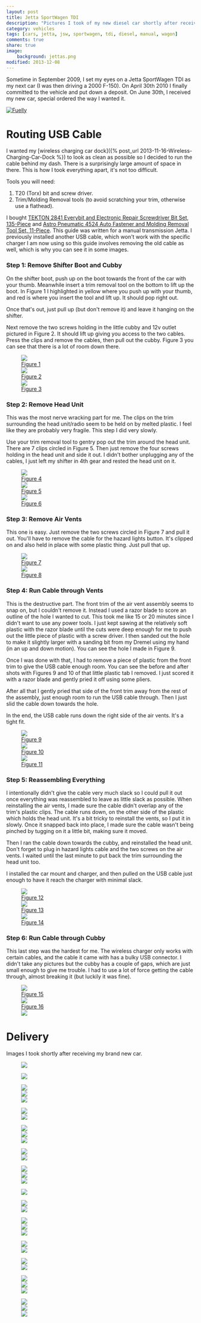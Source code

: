 ```yaml
---
layout: post
title: Jetta SportWagen TDI
description: "Pictures I took of my new diesel car shortly after receiving it."
category: vehicles
tags: [cars, jetta, jsw, sportwagen, tdi, diesel, manual, wagon]
comments: true
share: true
image:
    background: jettas.png
modified: 2013-12-08
---
```


Sometime in September 2009, I set my eyes on a Jetta SportWagen TDI as my next car (I was then driving a 2000 F-150).
On April 30th 2010 I finally committed to the vehicle and put down a deposit. On June 30th, I received my new car,
special ordered the way I wanted it.

[![Fuelly](http://mefi.us/images/fuelly/sig-us/46669.png)](http://www.fuelly.com/driver/Robpol86/jetta)

# Routing USB Cable

I wanted my [wireless charging car dock]({% post_url 2013-11-16-Wireless-Charging-Car-Dock %}) to look as clean as
possible so I decided to run the cable behind my dash. There is a surprisingly large amount of space in there. This is
how I took everything apart, it's not too difficult.

Tools you will need:

1. T20 (Torx) bit and screw driver.
2. Trim/Molding Removal tools (to avoid scratching your trim, otherwise use a flathead).

I bought [TEKTON 2841 Everybit and Electronic Repair Screwdriver Bit Set, 
135-Piece](http://www.amazon.com/gp/product/B008HYVG6I) and [Astro Pneumatic 4524 Auto Fastener and Molding Removal 
Tool Set, 11-Piece](http://www.amazon.com/gp/product/B005NMCE04). This guide was written for a manual transmission
Jetta. I previously installed another USB cable, which won't work with the specific charger I am now using so this
guide involves removing the old cable as well, which is why you can see it in some images.

### Step 1: Remove Shifter Boot and Cubby

On the shifter boot, push up on the boot towards the front of the car with your thumb. Meanwhile insert a trim removal
tool on the bottom to lift up the boot. In Figure 1 I highlighted in yellow where you push up with your thumb, and red
is where you insert the tool and lift up. It should pop right out.

Once that's out, just pull up (but don't remove it) and leave it hanging on the shifter.

Next remove the two screws holding in the little cubby and 12v outlet pictured in Figure 2. It should lift up giving you
access to the two cables. Press the clips and remove the cables, then pull out the cubby. Figure 3 you can see that
there is a lot of room down there.

<figure class="third">
    <!-- qi_attempt4_3.jpg -->
    <a href="http://imgur.com/NWCmESI"><div class="annotparent"><img src="http://i.imgur.com/NWCmESIm.jpg">
        <div class="annotation shadow-inverted" style="left:2%;top:2%">Figure 1</div>
    </div></a>
    <!-- qi_attempt4_4.jpg -->
    <a href="http://imgur.com/nbwMYCw"><div class="annotparent"><img src="http://i.imgur.com/nbwMYCwm.jpg">
        <div class="annotation shadow-inverted" style="left:2%;top:2%">Figure 2</div>
    </div></a>
    <!-- qi_attempt4_5.jpg -->
    <a href="http://imgur.com/k41ZdxS"><div class="annotparent"><img src="http://i.imgur.com/k41ZdxSm.jpg">
        <div class="annotation shadow-inverted" style="left:2%;top:2%">Figure 3</div>
    </div></a>
    <figcaption></figcaption>
</figure>

### Step 2: Remove Head Unit

This was the most nerve wracking part for me. The clips on the trim surrounding the head unit/radio seem to be held on by
melted plastic. I feel like they are probably very fragile. This step I did very slowly.

Use your trim removal tool to gentry pop out the trim around the head unit. There are 7 clips circled in Figure 5. Then
just remove the four screws holding in the head unit and side it out. I didn't bother unplugging any of the cables, I
just left my shifter in 4th gear and rested the head unit on it.

<figure class="third">
    <!-- qi_attempt4_6.jpg -->
    <a href="http://imgur.com/RjFyVQp"><div class="annotparent"><img src="http://i.imgur.com/RjFyVQpm.jpg">
        <div class="annotation shadow-inverted" style="left:2%;top:2%">Figure 4</div>
    </div></a>
    <!-- qi_attempt4_7.jpg -->
    <a href="http://imgur.com/PJJv47m"><div class="annotparent"><img src="http://i.imgur.com/PJJv47mm.jpg">
        <div class="annotation shadow-inverted" style="left:2%;top:2%">Figure 5</div>
    </div></a>
    <!-- qi_attempt4_8.jpg -->
    <a href="http://imgur.com/ZxgLd1i"><div class="annotparent"><img src="http://i.imgur.com/ZxgLd1im.jpg">
        <div class="annotation shadow-inverted" style="left:2%;top:2%">Figure 6</div>
    </div></a>
    <figcaption></figcaption>
</figure>

### Step 3: Remove Air Vents

This one is easy. Just remove the two screws circled in Figure 7 and pull it out. You'll have to remove the cable for
the hazard lights button. It's clipped on and also held in place with some plastic thing. Just pull that up.

<figure class="half">
    <!-- qi_attempt4_9.jpg -->
    <a href="http://imgur.com/Ww02qMK"><div class="annotparent"><img src="http://i.imgur.com/Ww02qMKm.jpg">
        <div class="annotation shadow-inverted" style="left:2%;top:2%">Figure 7</div>
    </div></a>
    <!-- qi_attempt4_10.jpg -->
    <a href="http://imgur.com/jX1kQG4"><div class="annotparent"><img src="http://i.imgur.com/jX1kQG4m.jpg">
        <div class="annotation shadow-inverted" style="left:2%;top:2%">Figure 8</div>
    </div></a>
    <figcaption></figcaption>
</figure>

### Step 4: Run Cable through Vents

This is the destructive part. The front trim of the air vent assembly seems to snap on, but I couldn't remove it.
Instead I used a razor blade to score an outline of the hole I wanted to cut. This took me like 15 or 20 minutes since
I didn't want to use any power tools. I just kept sawing at the relatively soft plastic with the razor blade until the
cuts were deep enough for me to push out the little piece of plastic with a screw driver. I then sanded out the hole to
make it slightly larger with a sanding bit from my Dremel using my hand (in an up and down motion). You can see the
hole I made in Figure 9.

Once I was done with that, I had to remove a piece of plastic from the front trim to give the USB cable enough room.
You can see the before and after shots with Figures 9 and 10 of that little plastic tab I removed. I just scored it
with a razor blade and gently pried it off using some pliers.

After all that I gently pried that side of the front trim away from the rest of the assembly, just enough room to run
the USB cable through. Then I just slid the cable down towards the hole.

In the end, the USB cable runs down the right side of the air vents. It's a tight fit.

<figure class="third">
    <!-- qi_attempt4_11.jpg -->
    <a href="http://imgur.com/oEIw1kS"><div class="annotparent"><img src="http://i.imgur.com/oEIw1kSm.jpg">
        <div class="annotation shadow-inverted" style="left:2%;top:2%">Figure 9</div>
    </div></a>
    <!-- qi_attempt4_12.jpg -->
    <a href="http://imgur.com/lwmxAvc"><div class="annotparent"><img src="http://i.imgur.com/lwmxAvcm.jpg">
        <div class="annotation shadow-inverted" style="left:2%;top:2%">Figure 10</div>
    </div></a>
    <!-- qi_attempt4_13.jpg -->
    <a href="http://imgur.com/7O0EUpU"><div class="annotparent"><img src="http://i.imgur.com/7O0EUpUm.jpg">
        <div class="annotation shadow-inverted" style="left:2%;top:2%">Figure 11</div>
    </div></a>
    <figcaption></figcaption>
</figure>

### Step 5: Reassembling Everything

I intentionally didn't give the cable very much slack so I could pull it out once everything was reassembled to leave
as little slack as possible. When reinstalling the air vents, I made sure the cable didn't overlap any of the trim's
plastic clips. The cable runs down, on the other side of the plastic which holds the head unit. It's a bit tricky to
reinstall the vents, so I put it in slowly. Once it snapped back into place, I made sure the cable wasn't being pinched
by tugging on it a little bit, making sure it moved.

Then I ran the cable down towards the cubby, and reinstalled the head unit. Don't forget to plug in hazard lights cable
and the two screws on the air vents. I waited until the last minute to put back the trim surrounding the head unit too.

I installed the car mount and charger, and then pulled on the USB cable just enough to have it reach the charger with
minimal slack.

<figure class="third">
    <!-- qi_attempt4_14.jpg -->
    <a href="http://imgur.com/wzcOYuQ"><div class="annotparent"><img src="http://i.imgur.com/wzcOYuQm.jpg">
        <div class="annotation shadow-inverted" style="left:2%;top:2%">Figure 12</div>
    </div></a>
    <!-- qi_attempt4_15.jpg -->
    <a href="http://imgur.com/2CMNydn"><div class="annotparent"><img src="http://i.imgur.com/2CMNydnm.jpg">
        <div class="annotation shadow-inverted" style="left:2%;top:2%">Figure 13</div>
    </div></a>
    <!-- qi_attempt4_16.jpg -->
    <a href="http://imgur.com/nd3whf1"><div class="annotparent"><img src="http://i.imgur.com/nd3whf1m.jpg">
        <div class="annotation shadow-inverted" style="left:2%;top:2%">Figure 14</div>
    </div></a>
    <figcaption></figcaption>
</figure>

### Step 6: Run Cable through Cubby

This last step was the hardest for me. The wireless charger only works with certain cables, and the cable it came with
has a bulky USB connector. I didn't take any pictures but the cubby has a couple of gaps, which are just small enough
to give me trouble. I had to use a lot of force getting the cable through, almost breaking it (but luckily it was
fine).

<figure class="third">
    <!-- qi_attempt4_17.jpg -->
    <a href="http://imgur.com/55krwnA"><div class="annotparent"><img src="http://i.imgur.com/55krwnAm.jpg">
        <div class="annotation shadow-inverted" style="left:2%;top:2%">Figure 15</div>
    </div></a>
    <!-- qi_attempt4_18.jpg -->
    <a href="http://imgur.com/7lHFKUv"><div class="annotparent"><img src="http://i.imgur.com/7lHFKUvm.jpg">
        <div class="annotation shadow-inverted" style="left:2%;top:2%">Figure 16</div>
    </div></a>
    <!-- execution4.gif -->
    <a href="http://imgur.com/7WTPx0v"><div class="annotparent"><img src="http://i.imgur.com/7WTPx0v.gif">
    </div></a>
    <figcaption></figcaption>
</figure>

# Delivery

Images I took shortly after receiving my brand new car.

<figure><a href="http://imgur.com/T640Q"><div class="annotparent"><img src="http://i.imgur.com/T640Ql.jpg"></div></a></figure>

<figure><a href="http://imgur.com/vT2SN"><div class="annotparent"><img src="http://i.imgur.com/vT2SNl.jpg"></div></a></figure>

<figure class="third">
    <a href="http://imgur.com/TQ3BH"><div class="annotparent"><img src="http://i.imgur.com/TQ3BHm.jpg"></div></a>
    <a href="http://imgur.com/g3vnR"><div class="annotparent"><img src="http://i.imgur.com/g3vnRm.jpg"></div></a>
    <a href="http://imgur.com/Y2ziD"><div class="annotparent"><img src="http://i.imgur.com/Y2ziDm.jpg"></div></a>
    <figcaption></figcaption>
</figure>

<figure class="half">
    <a href="http://imgur.com/eLut3"><div class="annotparent"><img src="http://i.imgur.com/eLut3m.jpg"></div></a>
    <a href="http://imgur.com/PEDQH"><div class="annotparent"><img src="http://i.imgur.com/PEDQHm.jpg"></div></a>
    <figcaption></figcaption>
</figure>

<figure class="third">
    <a href="http://imgur.com/wtvxY"><div class="annotparent"><img src="http://i.imgur.com/wtvxYm.jpg"></div></a>
    <a href="http://imgur.com/UFZST"><div class="annotparent"><img src="http://i.imgur.com/UFZSTm.jpg"></div></a>
    <a href="http://imgur.com/PVixc"><div class="annotparent"><img src="http://i.imgur.com/PVixcm.jpg"></div></a>
    <figcaption></figcaption>
</figure>

<figure class="half">
    <a href="http://imgur.com/WJqLK"><div class="annotparent"><img src="http://i.imgur.com/WJqLKm.jpg"></div></a>
    <a href="http://imgur.com/7v2Xf"><div class="annotparent"><img src="http://i.imgur.com/7v2Xfm.jpg"></div></a>
    <figcaption></figcaption>
</figure>

<figure class="third">
    <a href="http://imgur.com/ziSTv"><div class="annotparent"><img src="http://i.imgur.com/ziSTvm.jpg"></div></a>
    <a href="http://imgur.com/KZo5j"><div class="annotparent"><img src="http://i.imgur.com/KZo5jm.jpg"></div></a>
    <a href="http://imgur.com/DbXvX"><div class="annotparent"><img src="http://i.imgur.com/DbXvXm.jpg"></div></a>
    <figcaption></figcaption>
</figure>

<figure><a href="http://imgur.com/kVbMX"><div class="annotparent"><img src="http://i.imgur.com/kVbMXh.jpg"></div></a></figure>

<figure class="half">
    <a href="http://imgur.com/CaUOW"><div class="annotparent"><img src="http://i.imgur.com/CaUOWm.jpg"></div></a>
    <a href="http://imgur.com/VzRGA"><div class="annotparent"><img src="http://i.imgur.com/VzRGAm.jpg"></div></a>
    <figcaption></figcaption>
</figure>

<figure class="third">
    <a href="http://imgur.com/DHcik"><div class="annotparent"><img src="http://i.imgur.com/DHcikm.jpg"></div></a>
    <a href="http://imgur.com/11Gq8"><div class="annotparent"><img src="http://i.imgur.com/11Gq8m.jpg"></div></a>
    <a href="http://imgur.com/DBQVK"><div class="annotparent"><img src="http://i.imgur.com/DBQVKm.jpg"></div></a>
    <figcaption></figcaption>
</figure>

<figure class="half">
    <a href="http://imgur.com/5Ui7D"><div class="annotparent"><img src="http://i.imgur.com/5Ui7Dm.jpg"></div></a>
    <a href="http://imgur.com/sjLJ2"><div class="annotparent"><img src="http://i.imgur.com/sjLJ2m.jpg"></div></a>
    <figcaption></figcaption>
</figure>

<figure class="half">
    <a href="http://imgur.com/o6xgw"><div class="annotparent"><img src="http://i.imgur.com/o6xgwm.jpg"></div></a>
    <a href="http://imgur.com/jJ994"><div class="annotparent"><img src="http://i.imgur.com/jJ994m.jpg"></div></a>
    <figcaption></figcaption>
</figure>

<figure class="third">
    <a href="http://imgur.com/fXw0P"><div class="annotparent"><img src="http://i.imgur.com/fXw0Pm.jpg"></div></a>
    <a href="http://imgur.com/NbFfu"><div class="annotparent"><img src="http://i.imgur.com/NbFfum.jpg"></div></a>
    <a href="http://imgur.com/49dr4"><div class="annotparent"><img src="http://i.imgur.com/49dr4m.jpg"></div></a>
    <figcaption></figcaption>
</figure>

<figure class="third">
    <a href="http://imgur.com/tOmfy"><div class="annotparent"><img src="http://i.imgur.com/tOmfym.jpg"></div></a>
    <a href="http://imgur.com/9wLnO"><div class="annotparent"><img src="http://i.imgur.com/9wLnOm.jpg"></div></a>
    <a href="http://imgur.com/YQhWF"><div class="annotparent"><img src="http://i.imgur.com/YQhWFm.jpg"></div></a>
    <figcaption></figcaption>
</figure>


